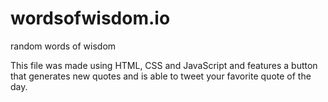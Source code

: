 # wordsofwisdom.io
random words of wisdom 

This file was made using HTML, CSS and JavaScript and features a button that generates new quotes and is able to tweet your favorite quote of the day.
